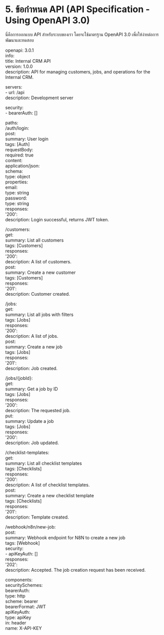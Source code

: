 # **5\. ข้อกำหนด API (API Specification \- Using OpenAPI 3.0)**

นี่คือการออกแบบ API สำหรับระบบของเรา โดยจะใช้มาตรฐาน OpenAPI 3.0 เพื่อให้ง่ายต่อการพัฒนาและทดสอบ

openapi: 3.0.1  
info:  
  title: Internal CRM API  
  version: 1.0.0  
  description: API for managing customers, jobs, and operations for the Internal CRM.

servers:  
  \- url: /api  
    description: Development server

security:  
  \- bearerAuth: \[\]

paths:  
  /auth/login:  
    post:  
      summary: User login  
      tags: \[Auth\]  
      requestBody:  
        required: true  
        content:  
          application/json:  
            schema:  
              type: object  
              properties:  
                email:  
                  type: string  
                password:  
                  type: string  
      responses:  
        '200':  
          description: Login successful, returns JWT token.

  /customers:  
    get:  
      summary: List all customers  
      tags: \[Customers\]  
      responses:  
        '200':  
          description: A list of customers.  
    post:  
      summary: Create a new customer  
      tags: \[Customers\]  
      responses:  
        '201':  
          description: Customer created.

  /jobs:  
    get:  
      summary: List all jobs with filters  
      tags: \[Jobs\]  
      responses:  
        '200':  
          description: A list of jobs.  
    post:  
      summary: Create a new job  
      tags: \[Jobs\]  
      responses:  
        '201':  
          description: Job created.

  /jobs/{jobId}:  
    get:  
      summary: Get a job by ID  
      tags: \[Jobs\]  
      responses:  
        '200':  
          description: The requested job.  
    put:  
      summary: Update a job  
      tags: \[Jobs\]  
      responses:  
        '200':  
          description: Job updated.

  /checklist-templates:  
    get:  
      summary: List all checklist templates  
      tags: \[Checklists\]  
      responses:  
        '200':  
          description: A list of checklist templates.  
    post:  
      summary: Create a new checklist template  
      tags: \[Checklists\]  
      responses:  
        '201':  
          description: Template created.

  /webhook/n8n/new-job:  
    post:  
      summary: Webhook endpoint for N8N to create a new job  
      tags: \[Webhook\]  
      security:  
        \- apiKeyAuth: \[\]  
      responses:  
        '202':  
          description: Accepted. The job creation request has been received.

components:  
  securitySchemes:  
    bearerAuth:  
      type: http  
      scheme: bearer  
      bearerFormat: JWT  
    apiKeyAuth:  
      type: apiKey  
      in: header  
      name: X-API-KEY  
